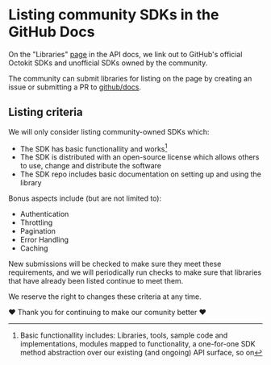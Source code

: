 # Listing community SDKs in the GitHub Docs

On the "Libraries" [page][1] in the API docs, we link out to GitHub's official Octokit SDKs and unofficial SDKs owned by the community.

The community can submit libraries for listing on the page by creating an issue or submitting a PR to [github/docs][2].

## Listing criteria

We will only consider listing community-owned SDKs which:

* The SDK has basic functionallity and works[^1] 
* The SDK is distributed with an open-source license which allows others to use, change and distribute the software
* The SDK repo includes basic documentation on setting up and using the library

Bonus aspects include (but are not limited to):
* Authentication
* Throttling
* Pagination
* Error Handling
* Caching

New submissions will be checked to make sure they meet these requirements, and we will periodically run checks to make sure that libraries that have already been listed continue to meet them.

We reserve the right to changes these criteria at any time.

:heart: Thank you for continuing to make our comunity better :heart:

[1]: https://docs.github.com/en/rest/overview/libraries
[2]: https://github.com/github/docs

[^1]: Basic functionallity includes: Libraries, tools, sample code and implementations, modules mapped to functionality, a one-for-one SDK method abstraction over our existing (and ongoing) API surface, so on
